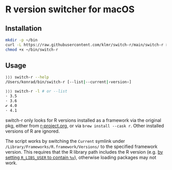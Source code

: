 # R version switcher for macOS


## Installation

```bash
mkdir -p ~/bin
curl -L https://raw.githubusercontent.com/klmr/switch-r/main/switch-r >~/bin/switch-r
chmod +x ~/bin/switch-r
```

## Usage

```bash
⟩⟩⟩ switch-r --help
/Users/konrad/bin/switch-r [--list|--current|‹version›]

⟩⟩⟩ switch-r -l # or --list
· 3.5
· 3.6
✔︎ 4.0
· 4.1
```

switch-r only looks for R versions installed as a framework via the original
pkg, either from [r-project.org](https://r-project.org/), or via `brew install
--cask r`. Other installed versions of R are ignored.

The script works by switching the `Current` symlink under
`/Library/Frameworks/R.framework/Versions/` to the specified framework version.
This requires that the R library path includes the R version (e.g. [by setting
`R_LIBS_USER` to contain
`%v`](https://stat.ethz.ch/R-manual/R-devel/library/base/html/libPaths.html)),
otherwise loading packages may not work.
